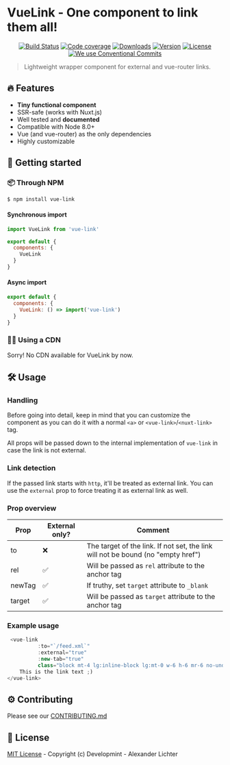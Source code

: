 # VueLink - One component to link them all!

<p align="center">
  <a href="https://travis-ci.com/Developmint/vue-link"><img src="https://travis-ci.com/Developmint/vue-link.svg?branch=master" alt="Build Status"></a>
  <a href="https://codecov.io/gh/Developmint/vue-link"><img src="https://codecov.io/gh/Developmint/vue-link/branch/master/graph/badge.svg" alt="Code coverage"></a>
  <a href="https://www.npmjs.com/package/vue-link"><img src="https://img.shields.io/npm/dm/vue-link.svg" alt="Downloads"></a>
  <a href="https://www.npmjs.com/package/vue-link"><img src="https://img.shields.io/npm/v/vue-link.svg" alt="Version"></a>
  <a href="https://www.npmjs.com/package/vue-link"><img src="https://img.shields.io/npm/l/vue-link.svg" alt="License"></a>
  <a href="https://conventionalcommits.org"><img src="https://img.shields.io/badge/Conventional%20Commits-1.0.0-yellow.svg" alt="We use Conventional Commits"></a>
</p>

> Lightweight wrapper component for external and vue-router links.

## :fire:  Features

- **Tiny functional component**
- SSR-safe (works with Nuxt.js)
- Well tested and **documented**
- Compatible with Node 8.0+
- Vue (and vue-router) as the only dependencies
- Highly customizable

## :mag_right: Getting started


### :package: Through NPM

```
$ npm install vue-link
```

#### Synchronous import

```js
import VueLink from 'vue-link'

export default {
  components: {
    VueLink
  }
}

```

#### Async import

```js
export default {
  components: {
    VueLink: () => import('vue-link')
  }
}

```

### :link::x: Using a CDN

Sorry! No CDN available for VueLink by now.

## :hammer_and_wrench: Usage

### Handling

Before going into detail, keep in mind that you can customize the component
as you can do it with a normal `<a>` or `<vue-link>`/`<nuxt-link>` tag.

All props will be passed down to the internal implementation of `vue-link`
in case the link is not external.

### Link detection

If the passed link starts with `http`, it'll be treated as external link.
You can use the `external` prop to force treating it as external link as well.

### Prop overview


| Prop |  External only?  | Comment |
| ---  |       ---        |   ---   |
| to   |  :x:             | The target of the link. If not set, the link will not be bound (no "empty href")|
| rel  |:white_check_mark:| Will be passed as `rel` attribute to the anchor tag|
|newTag|:white_check_mark:| If truthy, set `target` attribute to `_blank`|
|target|:white_check_mark:| Will be passed as `target` attribute to the anchor tag|


### Example usage

```js
 <vue-link
          :to="`/feed.xml`"
          :external="true"
          :new-tab="true"
          class="block mt-4 lg:inline-block lg:mt-0 w-6 h-6 mr-6 no-underline">
    This is the link text ;)
</vue-link>
```
## :gear: Contributing

Please see our [CONTRIBUTING.md](./CONTRIBUTING.md)


## :bookmark_tabs: License

[MIT License](./LICENSE.md) - Copyright (c) Developmint - Alexander Lichter
